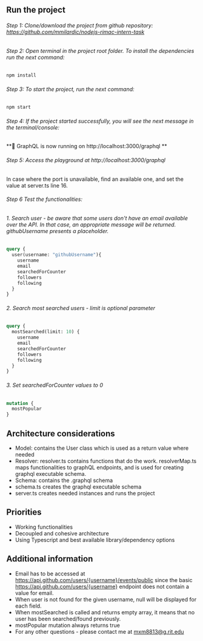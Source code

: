 ## Run the project
###### Step 1: Clone/download the project from github repository: https://github.com/mmilardic/nodejs-rimac-intern-task
###### Step 2: Open terminal in the project root folder. To install the dependencies run the next command: 
```bash
npm install
```
###### Step 3: To start the project, run the next command: 
```bash
npm start
```
###### Step 4: If the project started successfully, you will see the next message in the terminal/console:
**🚀      GraphQL is now running on http://localhost:3000/graphql **
###### Step 5: Access the playground at http://localhost:3000/graphql 
In case where the port is unavailable, find an available one, and set the value at server.ts line 16.
###### Step 6 Test the functionalities:

###### 1. Search user - be aware that some users don't have an email available over the API. In that case, an appropriate message will be returned. githubUsername presents a placeholder.

```graphql
query {
  user(username: "githubUsername"){
    username
    email
    searchedForCounter
    followers
    following
  }
}
```

###### 2. Search most searched users - limit is optional parameter

```graphql
query {
  mostSearched(limit: 10) {
    username
    email
    searchedForCounter
    followers
    following
  }
}
```

###### 3. Set searchedForCounter values to 0

```graphql
mutation {
  mostPopular
}
```

## Architecture considerations
- Model: contains the User class which is used as a return value where needed
- Resolver: resolver.ts contains functions that do the work. resolverMap.ts maps functionalities to graphQL endpoints, and is used for creating graphql executable schema.
- Schema: contains the .graphql schema
- schema.ts creates the graphql executable schema
- server.ts creates needed instances and runs the project

## Priorities
- Working functionalities
- Decoupled and cohesive architecture
- Using Typescript and best available library/dependency options

## Additional information
- Email has to be accessed at https://api.github.com/users/{username}/events/public since the basic https://api.github.com/users/{username} endpoint does not contain a value for email. 
- When user is not found for the given username, null will be displayed for each field.
- When mostSearched is called and returns empty array, it means that no user has been searched/found previously.
- mostPopular mutation always returns true
- For any other questions - please contact me at mxm8813@g.rit.edu
